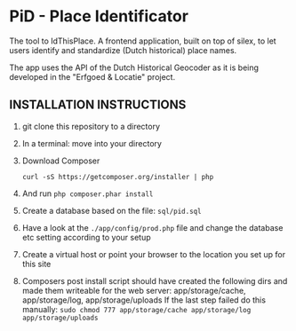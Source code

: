 # PiD - Place Identificator
 
The tool to IdThisPlace.
A frontend application, built on top of silex, to let users identify and standardize (Dutch historical) place names.

The app uses the API of the Dutch Historical Geocoder as it is being developed in the "Erfgoed & Locatie" project.
 

## INSTALLATION INSTRUCTIONS

1. git clone this repository to a directory
2. In a terminal: move into your directory 
3. Download Composer

    `curl -sS https://getcomposer.org/installer | php`

3. And run `php composer.phar install`
4. Create a database based on the file: `sql/pid.sql`
5. Have a look at the `./app/config/prod.php` file and change the database etc setting according to your setup
6. Create a virtual host or point your browser to the location you set up for this site
7. Composers post install script should have created the following dirs and made them writeable for the web server:
    app/storage/cache, app/storage/log, app/storage/uploads
If the last step failed do this manually:
    `sudo chmod 777 app/storage/cache app/storage/log app/storage/uploads`


